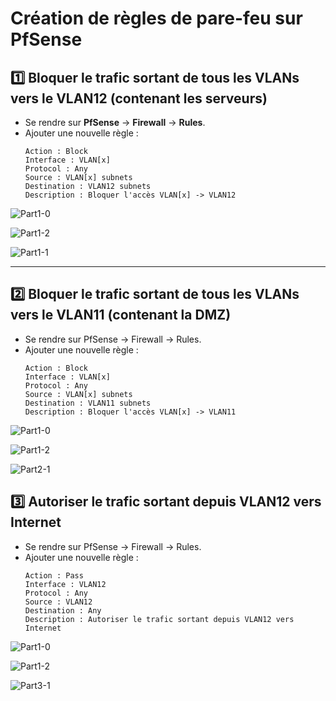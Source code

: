 # Création de règles de pare-feu sur PfSense

## :one: Bloquer le trafic sortant de tous les VLANs vers le VLAN12 (contenant les serveurs)

- Se rendre sur **PfSense** -> **Firewall** -> **Rules**.  
- Ajouter une nouvelle règle :  
  ```plaintext
  Action : Block
  Interface : VLAN[x]
  Protocol : Any
  Source : VLAN[x] subnets
  Destination : VLAN12 subnets
  Description : Bloquer l'accès VLAN[x] -> VLAN12
  ```
![Part1-0](https://github.com/user-attachments/assets/04d26146-4c6d-4811-a0fe-f78e9c9c9fe9)  
  
![Part1-2](https://github.com/user-attachments/assets/5fcf6edc-a080-4e53-872a-1cb2ffa14d5f)  

  ![Part1-1](https://github.com/user-attachments/assets/4bc856c7-1b6c-45cf-a297-91f8eaa1179e)





---
## :two: Bloquer le trafic sortant de tous les VLANs vers le VLAN11 (contenant la DMZ)
- Se rendre sur PfSense -> Firewall -> Rules.  
- Ajouter une nouvelle règle :  
  ```plaintext
  Action : Block
  Interface : VLAN[x]
  Protocol : Any
  Source : VLAN[x] subnets
  Destination : VLAN11 subnets
  Description : Bloquer l'accès VLAN[x] -> VLAN11
  ```
  
![Part1-0](https://github.com/user-attachments/assets/04d26146-4c6d-4811-a0fe-f78e9c9c9fe9)  
  
![Part1-2](https://github.com/user-attachments/assets/5fcf6edc-a080-4e53-872a-1cb2ffa14d5f)  

  ![Part2-1](https://github.com/user-attachments/assets/0d63433d-c275-4daa-ba4a-e0749a2f4f4b)




  



## :three: Autoriser le trafic sortant depuis VLAN12 vers Internet
- Se rendre sur PfSense -> Firewall -> Rules.  
- Ajouter une nouvelle règle :  
  ```plaintext
  Action : Pass
  Interface : VLAN12
  Protocol : Any
  Source : VLAN12
  Destination : Any
  Description : Autoriser le trafic sortant depuis VLAN12 vers Internet
  ```
![Part1-0](https://github.com/user-attachments/assets/04d26146-4c6d-4811-a0fe-f78e9c9c9fe9)  
  
![Part1-2](https://github.com/user-attachments/assets/5fcf6edc-a080-4e53-872a-1cb2ffa14d5f)  

  ![Part3-1](https://github.com/user-attachments/assets/c0b65d77-4403-4e0d-9f34-cb84688a7e9d)




